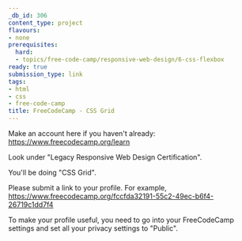 ```yaml
---
_db_id: 306
content_type: project
flavours:
- none
prerequisites:
  hard:
  - topics/free-code-camp/responsive-web-design/6-css-flexbox
ready: true
submission_type: link
tags:
- html
- css
- free-code-camp
title: FreeCodeCamp - CSS Grid
---
```


Make an account here if you haven't already: https://www.freecodecamp.org/learn

Look under "Legacy Responsive Web Design Certification".

You'll be doing "CSS Grid".

Please submit a link to your profile. For example, https://www.freecodecamp.org/fccfda32191-55c2-49ec-b6f4-26719c1dd7f4

To make your profile useful, you need to go into your FreeCodeCamp settings and set all your privacy settings to "Public".